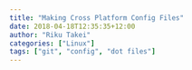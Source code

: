```yaml
---
title: "Making Cross Platform Config Files"
date: 2018-04-18T12:35:35+12:00
author: "Riku Takei"
categories: ["Linux"]
tags: ["git", "config", "dot files"]
---
```














